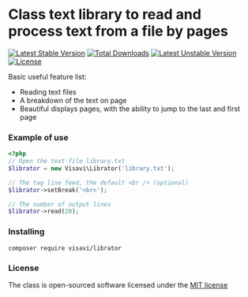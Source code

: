 # Class text library to read and process text from a file by pages

[![Latest Stable Version](https://poser.pugx.org/visavi/librator/v/stable)](https://packagist.org/packages/visavi/librator)
[![Total Downloads](https://poser.pugx.org/visavi/librator/downloads)](https://packagist.org/packages/visavi/librator)
[![Latest Unstable Version](https://poser.pugx.org/visavi/librator/v/unstable)](https://packagist.org/packages/visavi/librator)
[![License](https://poser.pugx.org/visavi/librator/license)](https://packagist.org/packages/visavi/librator)

Basic useful feature list:

 * Reading text files
 * A breakdown of the text on page
 * Beautiful displays pages, with the ability to jump to the last and first page

### Example of use

```php
<?php
// Open the text file library.txt
$librator = new Visavi\Librator('library.txt');

// The tag line feed, the default <br /> (optional)
$librator->setBreak('<br>');

// The number of output lines
$librator->read(20);
```

### Installing

```
composer require visavi/librator
```

### License

The class is open-sourced software licensed under the [MIT license](http://opensource.org/licenses/MIT)
